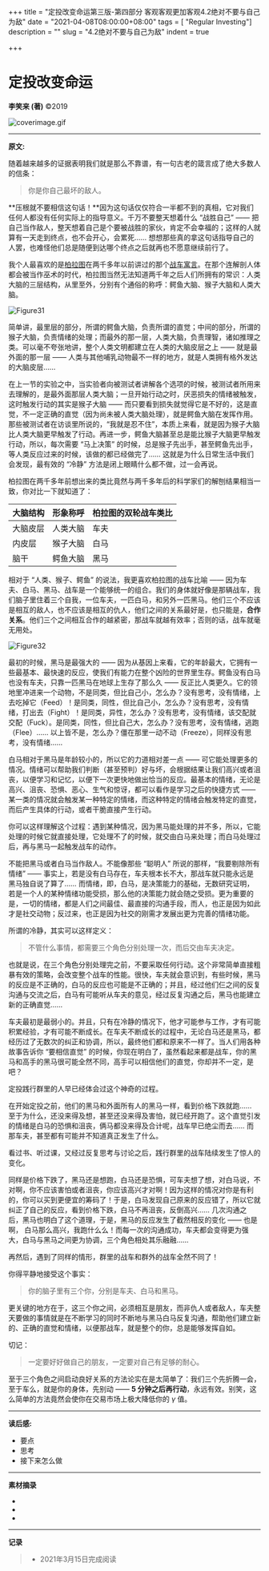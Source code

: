 +++
title = "定投改变命运第三版-第四部分 客观客观更加客观4.2绝对不要与自己为敌"
date = "2021-04-08T08:00:00+08:00"
tags = [ "Regular Investing"]
description = ""
slug = "4.2绝对不要与自己为敌"
indent = true

+++
# 定投改变命运

**李笑来 (著)**   ©2019

![coverimage.gif](C:\Users\jiaoj\Desktop\current\worldofrorrim\static\images\coverimage.gif)

---

**原文:**

随着越来越多的证据表明我们就是那么不靠谱，有一句古老的箴言成了绝大多数人的信条：

> 你是你自己最坏的敌人。

**压根就不要相信这句话！**因为这句话仅仅符合一半都不到的真相，它对我们任何人都没有任何实际上的指导意义。千万不要整天想着什么 “战胜自己” —— 把自己当作敌人，整天想着自己是个要被战胜的家伙，肯定不会幸福的；这样的人就算有一天走到终点，也不会开心，会累死…… 想想那些真的拿这句话指导自己的人罢，也难怪他们总是随便到达哪个终点之后就再也不愿意继续前行了。

我个人最喜欢的是[柏拉图](https://en.wikipedia.org/wiki/Plato)在两千多年以前讲过的那个[战车寓言](https://en.wikipedia.org/wiki/Chariot_Allegory)。在那个连解剖人体都会被当作巫术的时代，柏拉图当然无法知道两千年之后人们所拥有的常识：人类大脑的三层结构，从里至外，分别有个通俗的称呼：鳄鱼大脑、猴子大脑和人类大脑。

![Figure31](C:\Users\jiaoj\Desktop\current\rorrim\static\images\Figure310.png)

简单讲，最里层的部分，所谓的鳄鱼大脑，负责所谓的直觉；中间的部分，所谓的猴子大脑，负责情绪的处理；而最外的那一层，人类大脑，负责理智，诸如推理之类。可以毫不夸张地讲，整个人类文明都建立在人类的大脑皮层之上 —— 就是最外面的那一层 —— 人类与其他哺乳动物最不一样的地方，就是人类拥有格外发达的大脑皮层……

在上一节的实验之中，当实验者向被测试者讲解各个选项的时候，被测试者所用来去理解的，是最外面那层人类大脑；一旦开始行动之时，厌恶损失的情绪被触发，这时触发行动的其实是猴子大脑 —— 而只要看到损失就觉得它是不好的，这是直觉，不一定正确的直觉（因为尚未被人类大脑处理），就是鳄鱼大脑在发挥作用。那些被测试者在访谈里所说的，“我就是忍不住”，本质上来看，就是因为猴子大脑比人类大脑更早触发了行动。再进一步，鳄鱼大脑甚至总是能比猴子大脑更早触发行动，所以，每次需要 “马上决策” 的时候，总是猴子先出手，甚至鳄鱼先出手，等人类反应过来的时候，该做的都已经做完了…… 这就是为什么日常生活中我们会发现，最有效的 “冷静” 方法是闭上眼睛什么都不做，过一会再说。

柏拉图在两千多年前想出来的类比竟然与两千多年后的科学家们的解刨结果相当一致，你对比一下就知道了：

| 大脑结构 | 形象称呼 | 柏拉图的双轮战车类比 |
| -------- | -------- | -------------------- |
| 大脑皮层 | 人类大脑 | 车夫                 |
| 内皮层   | 猴子大脑 | 白马                 |
| 脑干     | 鳄鱼大脑 | 黑马                 |

相对于 “人类、猴子、鳄鱼” 的说法，我更喜欢柏拉图的战车比喻 —— 因为车夫、白马、黑马、战车是一个能够统一的组合。我们的身体就好像是那辆战车，我们脑子里住着三个自我，一位车夫，一匹白马，和另外一匹黑马。他们三个不应该是相互的敌人，也不应该是相互的仇人，他们之间的关系最好是，也只能是，**合作关系**。他们三个之间相互合作的越紧密，那战车就越有效率；否则的话，战车就毫无用处。

![Figure32](C:\Users\jiaoj\Desktop\current\rorrim\static\images\Figure320.png)

最初的时候，黑马是最强大的 —— 因为从基因上来看，它的年龄最大，它拥有一些最基本、最快速的反应，使我们有能力在整个凶险的世界里生存。鳄鱼没有白马也没有车夫，只靠一匹黑马在地球上生存了那么久 —— 反正比人类更久。它的领地里冲进来一个动物，不是同类，但比自己小，怎么办？没有思考，没有情绪，上去吃掉它（Feed）！是同类，同性，但比自己小，怎么办？没有思考，没有情绪，打出去（Fight）！是同类，异性，怎么办？没有思考，没有情绪，该交配就交配（Fuck）。是同类，同性，但比自己大，怎么办？没有思考，没有情绪，逃跑（Flee）…… 以上皆不是，怎么办？僵在那里一动不动（Freeze），同样没有思考，没有情绪……

白马相对于黑马是年龄较小的，所以它的力道相对差一点 —— 可它能处理更多的情况。情绪可以帮助我们判断（甚至预判）好与坏，会根据结果让我们高兴或者沮丧，以便学习和记忆，以便下一次更快地做出恰当的反应。最基本的情绪，无论是高兴、沮丧、恐惧、恶心、生气和惊讶，都可以看作是学习之后的快捷方式 —— 某一类的情况就会触发某一种特定的情绪，而这种特定的情绪会触发特定的直觉，而后产生具体的行动，或者干脆直接产生行动。

你可以这样理解这个过程：遇到某种情况，因为黑马能处理的并不多，所以，它能处理的时候它就直接处理，它处理不了的时候，就交由白马来处理；而白马处理过后，再与黑马一起触发战车的动作。

不能把黑马或者白马当作敌人。不能像那些 “聪明人” 所说的那样，“我要剔除所有情绪” —— 事实上，若是没有白马存在，车夫根本长不大，那战车就只能永远是黑马独自说了算了…… 而情绪，即，白马，是决策能力的基础，无数研究证明，若是一个人的某种情绪功能受损，那么他的决策能力就会随之受损。更为重要的是，一切的情绪，都是人们之间最佳、最直接的沟通手段，而人，也正是因为如此才是社交动物；反过来，也正是因为社交的刚需才发展出更为完善的情绪功能。

所谓的冷静，其实可以这样定义：

> 不管什么事情，都需要三个角色分别处理一次，而后交由车夫决定。

也就是说，在三个角色分别处理完之前，不要采取任何行动。这个非常简单直接粗暴有效的策略，会改变整个战车的性能。很快，车夫就会意识到，有些时候，黑马的反应是不正确的，白马的反应也可能是不正确的；并且，经过他们仨之间的反复沟通与交流之后，白马有可能听从车夫的意见，经过反复沟通之后，黑马也能建立新的正确直觉……

车夫最初是最弱小的。并且，只有在冷静的情况下，他才可能参与工作，才有可能积累经验，才有可能不断成长。在车夫不断成长的过程中，无论白马还是黑马，都经历过了无数次的纠正和协调，所以，最终他们都和原来不一样了。当人们用各种故事告诉你 “要相信直觉” 的时候，你现在明白了，虽然看起来都是战车，你的黑马和高手的黑马很可能全然不同，高手可以相信他们的直觉，你却并不一定，是吧？

定投践行群里的人早已经体会过这个神奇的过程。

在开始定投之前，他们的黑马和外面所有人的黑马一样，看到价格下跌就跑…… 至于为什么，还没来得及想，甚至还没来得及害怕，就已经开跑了。这个直觉引发的情绪是白马的恐惧和沮丧，俩马都没来得及合计呢，战车早已绝尘而去…… 而那车夫，甚至都有可能并不知道真正发生了什么。

看过书、听过课，又经过反复思考与讨论之后，践行群里的战车陆续发生了惊人的变化。

同样是价格下跌了，黑马还是想跑，白马还是恐惧，可车夫想了想，对白马说，不对啊，你不应该害怕或者沮丧，你应该高兴才对啊！因为这样的情况对你是有利的，你可以买到更便宜的筹码了！于是，白马发现自己原来的反应错了，所以它就纠正了自己的反应，看到价格下跌，白马不再沮丧，反倒高兴…… 几次沟通之后，黑马也明白了这个道理，于是，黑马的反应发生了截然相反的变化 —— 也是啊， 白马那么高兴，我跑什么么！而每一次的沟通成功，车夫都会变得更为强大，白马与黑马之间更为协调，三个角色相处其乐融融……

再然后，遇到了同样的情形，群里的战车和群外的战车全然不同了！

你得平静地接受这个事实：

> 你的脑子里有三个你，分别是车夫、白马和黑马。

更关键的地方在于，这三个你之间，必须相互是朋友，而非仇人或者敌人，车夫整天要做的事情就是在不断学习的同时不断地与黑马白马反复沟通，帮助他们建立新的、正确的直觉和情绪，以便那战车，就是整个的你，总是能够发挥自如。

切记：

> 一定要好好做自己的朋友，一定要对自己有足够的耐心。

至于三个角色之间启动良好关系的方法论实在是太简单了：我们三个先折腾一会，至于车么，就是你的身体，先别动 —— **5 分钟之后再行动**，永远有效。别笑，这么简单的方法竟然会使你在交易市场上极大降低你的 *γ* 值。




---

**读后感:**

- 要点
- 思考
- 接下来怎么做

---

**素材摘录**

- 
-  
-  

---

**记录**

> - 2021年3月15日完成阅读


